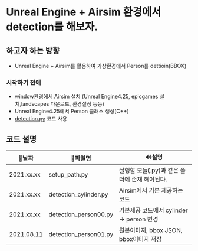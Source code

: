 # Unreal Engine + Airsim 환경에서 detection를 해보자. 

## 하고자 하는 방향
- Unreal Engine + Airsim를 활용하여 가상환경에서 Person를 dettioin(BBOX)

### 시작하기 전에
- window환경에서 Airsim 설치 (Unreal Engine4.25, epicgames 설치,landscapes 다운로드, 환경설정 등등)
- Unreal Engine4.25에서 Person 클래스 생성(C++)
- [detection.py](https://github.com/microsoft/AirSim/blob/master/PythonClient/detection/detection.py
) 코드 사용 

## 코드 설명

|📅날짜|📒파일명|🔊설명|
|---|----|----|
| 2021.xx.xx|setup_path.py| 실행할 모듈(.py)과 같은 폴더에 존재 해야된다.|
| 2021.xx.xx|detection_cylinder.py| Airsim에서 기본 제공하는 코드|
| 2021.xx.xx|detection_person00.py| 기본제공 코드에서 cylinder -> person 변경|
| 2021.08.11|detection_person01.py| 원본이미지, bbox JSON, bbox이미지 저장  |



